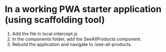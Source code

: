 # In a working PWA starter application (using scaffolding tool)

1. Add the file in local-intercept.js <br/>
2. In the components folder, add the SeeAllProducts component. <br/>
3. Rebuild the application and navigate to /see-all-products.<br/>

[what we are building]: ./pwa-studio/sample.jpg
